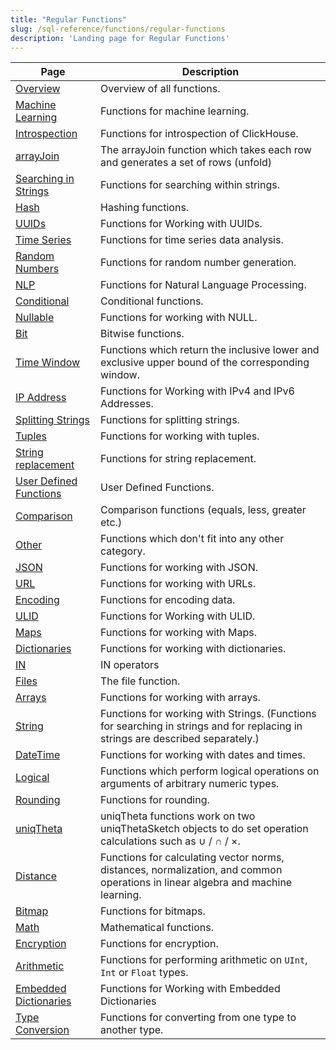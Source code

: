 ```yaml
---
title: "Regular Functions"
slug: /sql-reference/functions/regular-functions
description: 'Landing page for Regular Functions'
---
```


| Page                                             | Description                                                                                                                     |
|--------------------------------------------------|---------------------------------------------------------------------------------------------------------------------------------|
| [Overview](/sql-reference/functions/overview)    | Overview of all functions.                                                                                                      |
| [Machine Learning](/sql-reference/functions/machine-learning-functions) | Functions for machine learning.                                                                                                 |
| [Introspection](/sql-reference/functions/introspection) | Functions for introspection of ClickHouse.                                                                                      |
| [arrayJoin](/sql-reference/functions/array-join) | The arrayJoin function which takes each row and generates a set of rows (unfold)                                                |
| [Searching in Strings](/sql-reference/functions/string-search-functions) | Functions for searching within strings.                                                                                         |
| [Hash](/sql-reference/functions/hash-functions)  | Hashing functions.                                                                                                              |
| [UUIDs](/sql-reference/functions/uuid-functions) | Functions for Working with UUIDs.                                                                                               |
| [Time Series](/sql-reference/functions/time-series-functions) | Functions for time series data analysis.                                                                                        |
| [Random Numbers](/sql-reference/functions/random-functions) | Functions for random number generation.                                                                                         |
| [NLP](/sql-reference/functions/nlp-functions)    | Functions for Natural Language Processing.                                                                                      |
| [Conditional](/sql-reference/functions/conditional-functions) | Conditional functions.                                                                                                          |
| [Nullable](/sql-reference/functions/functions-for-nulls) | Functions for working with NULL.                                                                                                |
| [Bit](/sql-reference/functions/bit-functions)    | Bitwise functions.                                                                                                              |
| [Time Window](/sql-reference/functions/time-window-functions) | Functions which return the inclusive lower and exclusive upper bound of the corresponding window.                               |
| [IP Address](/sql-reference/functions/ip-address-functions) | Functions for Working with IPv4 and IPv6 Addresses.                                                                             |
| [Splitting Strings](/sql-reference/functions/splitting-merging-functions) | Functions for splitting strings.                                                                                                |
| [Tuples](/sql-reference/functions/tuple-functions) | Functions for working with tuples.                                                                                              |
| [String replacement](/sql-reference/functions/string-replace-functions) | Functions for string replacement.                                                                                               |
| [User Defined Functions](/sql-reference/functions/udf) | User Defined Functions.                                                                                                         |
| [Comparison](/sql-reference/functions/comparison-functions) | Comparison functions (equals, less, greater etc.)                                                                               |
| [Other](/sql-reference/functions/other-functions) | Functions which don't fit into any other category.                                                                              |
| [JSON](/sql-reference/functions/json-functions)  | Functions for working with JSON.                                                                                                |
| [URL](/sql-reference/functions/url-functions)    | Functions for working with URLs.                                                                                                |
| [Encoding](/sql-reference/functions/encoding-functions) | Functions for encoding data.                                                                                                    |
| [ULID](/sql-reference/functions/ulid-functions)  | Functions for Working with ULID.                                                                                                |
| [Maps](/sql-reference/functions/tuple-map-functions) | Functions for working with Maps.                                                                                                |
| [Dictionaries](/sql-reference/functions/ext-dict-functions) | Functions for working with dictionaries.                                                                                        |
| [IN](/sql-reference/functions/in-functions)      | IN operators                                                                                                                    |
| [Files](/sql-reference/functions/files)          | The file function.                                                                                                              |
| [Arrays](/sql-reference/functions/array-functions) | Functions for working with arrays.                                                                                              |
| [String](/sql-reference/functions/string-functions) | Functions for working with Strings. (Functions for searching in strings and for replacing in strings are described separately.) |
| [DateTime](/sql-reference/functions/date-time-functions) | Functions for working with dates and times.                                                                                     |
| [Logical](/sql-reference/functions/logical-functions) | Functions which perform logical operations on arguments of arbitrary numeric types.                                             |
| [Rounding](/sql-reference/functions/rounding-functions) | Functions for rounding.                                                                                                         |
| [uniqTheta](/sql-reference/functions/uniqtheta-functions) | uniqTheta functions work on two uniqThetaSketch objects to do set operation calculations such as ∪ / ∩ / ×.                     |
| [Distance](/sql-reference/functions/distance-functions) | Functions for calculating vector norms, distances, normalization, and common operations in linear algebra and machine learning. |
| [Bitmap](/sql-reference/functions/bitmap-functions) | Functions for bitmaps.                                                                                                          |
| [Math](/sql-reference/functions/math-functions)  | Mathematical functions.                                                                                                         |
| [Encryption](/sql-reference/functions/encryption-functions) | Functions for encryption.                                                                                                       |
| [Arithmetic](/sql-reference/functions/arithmetic-functions) | Functions for performing arithmetic on `UInt`, `Int` or `Float` types.                                                          |
| [Embedded Dictionaries](/sql-reference/functions/ym-dict-functions) | Functions for Working with Embedded Dictionaries                                                                                |
| [Type Conversion](/sql-reference/functions/type-conversion-functions) | Functions for converting from one type to another type.                                                                         |